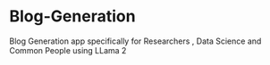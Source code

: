 # Blog-Generation
Blog Generation app specifically for Researchers , Data Science and Common People using LLama 2
